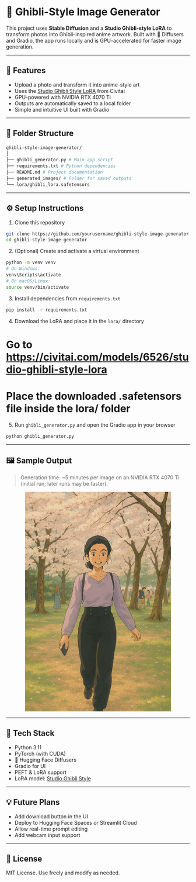 # 🎨 Ghibli-Style Image Generator

This project uses **Stable Diffusion** and a **Studio Ghibli-style LoRA** to transform photos into Ghibli-inspired anime artwork. Built with 🤗 Diffusers and Gradio, the app runs locally and is GPU-accelerated for faster image generation.

---

## 🚀 Features

- Upload a photo and transform it into anime-style art
- Uses the [Studio Ghibli Style LoRA](https://civitai.com/models/6526/studio-ghibli-style-lora) from Civitai
- GPU-powered with NVIDIA RTX 4070 Ti
- Outputs are automatically saved to a local folder
- Simple and intuitive UI built with Gradio

---
## 📁 Folder Structure
```bash 
ghibli-style-image-generator/
│ 
├── ghibli_generator.py # Main app script 
├── requirements.txt # Python dependencies 
├── README.md # Project documentation 
├── generated_images/ # Folder for saved outputs 
└── lora/ghibli_lora.safetensors
```
---

## ⚙️ Setup Instructions

1. Clone this repository
```bash
git clone https://github.com/yourusername/ghibli-style-image-generator.git
cd ghibli-style-image-generator
```
2. (Optional) Create and activate a virtual environment
```bash 
python -m venv venv
# On Windows:
venv\Scripts\activate
# On macOS/Linux:
source venv/bin/activate
```

3. Install dependencies from `requirements.txt`
```bash 
pip install -r requirements.txt
```

4. Download the LoRA and place it in the `lora/` directory
# Go to https://civitai.com/models/6526/studio-ghibli-style-lora
# Place the downloaded .safetensors file inside the lora/ folder

5. Run `ghibli_generator.py` and open the Gradio app in your browser
``` bash 
python ghibli_generator.py
```
---

## 🖼️ Sample Output

> Generation time: ~5 minutes per image on an NVIDIA RTX 4070 Ti (initial run; later runs may be faster).

<p align="center">
  <img src="generated_images/5bcec888-192f-42f2-9369-7b7c50debe59.png" alt="Ghibli Output" width="400">
</p>

---

## 🔧 Tech Stack

- Python 3.11
- PyTorch (with CUDA)
- 🤗 Hugging Face Diffusers
- Gradio for UI
- PEFT & LoRA support
- LoRA model: [Studio Ghibli Style](https://civitai.com/models/6526/studio-ghibli-style-lora)

---

## 💡 Future Plans

- Add download button in the UI
- Deploy to Hugging Face Spaces or Streamlit Cloud
- Allow real-time prompt editing
- Add webcam input support

---

## 📜 License
MIT License. Use freely and modify as needed.